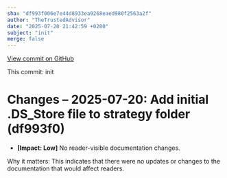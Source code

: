 ```yaml
---
sha: "df993f006e7e44d8933ea9268eaed980f2563a2f"
author: "TheTrustedAdvisor"
date: "2025-07-20 21:42:59 +0200"
subject: "init"
merge: false
---
```


[View commit on GitHub](https://github.com/TheTrustedAdvisor/FabricAdoptionFramework/commit/df993f006e7e44d8933ea9268eaed980f2563a2f)

This commit: init

# Changes – 2025-07-20: Add initial .DS_Store file to strategy folder (df993f0)

- **[Impact: Low]** No reader-visible documentation changes.

Why it matters: This indicates that there were no updates or changes to the documentation that would affect readers.

